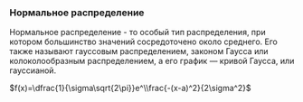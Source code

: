 ### Нормальное распределение

Нормальное распределение - то особый тип распределения, при котором большинство значений сосредоточено около среднего. Его также называют гауссовым распределением, законом Гаусса или колоколообразным распределением, а его график — кривой Гаусса, или гауссианой. 

$f(x)=\dfrac{1}{\sigma\sqrt{2\pi}}e^\\frac{-(x-a)^2}{2\sigma^2}$
